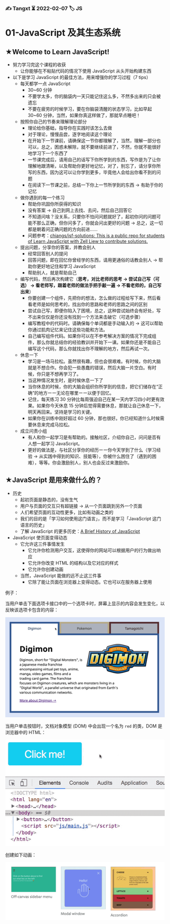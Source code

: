 ### ✍️ Tangxt ⏳ 2022-02-07 🏷️ JS

# 01-JavaScript 及其生态系统

## ★Welcome to Learn JavaScript!

- 努力学习完这个课程的收获
  - 让你能够在不粘贴代码的情况下使用 JavaScript 从头开始构建东西
- 以下是学习 JavaScript 的最佳方法，用来增强你的学习过程（7 tips）
  - 每天都学一点 JavaScript
    - 30~60 分钟
    - 不要学太多，你的脑袋内一天只能记住这么多，不然多出来的只会被遗忘
    - 不要在疲劳的时候学习，要在你脑袋清醒的状态学习，比如早起 30~60 分钟，当然，如果你真这样做了，那就早点睡吧！
  - 按照你自己的节奏来理解理论部分
    - 理论给你基础，指导你在实践时该怎么去做
    - 对于理论，慢慢品尝，逐字地阅读这个理论
    - 在开始下一节课前，请确保这一节你都理解了，当然，理解一部分也可以，总之，困惑未解除，就不要继续前进了，不然，你就不能很好地学习下一个东西了
    - 一节课完成后，请用自己的话写下你所学到的东西，写作是为了让你理解地跟清晰，以及帮助你更好地记忆，对了，别忘了，请分享你所写的东西，因为这可以让你学到更多，毕竟他人会给出你看不到的问题
    - 在阅读下一节课之前，总结一下你上一节所学到的东西 -> 有助于你的记忆
  - 做你遇到的每一个练习
    - 帮助你巩固你所获得的知识
    - 没有答案 -> 自己到网上去找、去问，然后自己回答它
    - 不知道问啥？没关系，只要你不怕问问题就好了，起初你问的问题可能不那么正确，但你问多了，你就会问出更好的问题 -> 总之，这一切都是朝着问正确问题的方向前进……
    - 问题参考：[chiangs/jsf-solutions: This is a public repo for students of Learn JavaScript with Zell Liew to contribute solutions.](https://github.com/chiangs/jsf-solutions)
  - 提出问题，分享你的答案，并教会别人
    - 经常回答别人的提问
    - 回答问题，即在回忆你曾经学的东西，请用更通俗的话教会别人 -> 帮助你更好地记住和学习 JavaScript
    - 帮助别人，就是帮助自己
  - 编写代码，然后再次构建它（**思考，对比老师的思考 -> 尝试自己写（可选） -> 看老师写，跟着老师的做法手把手敲一遍 -> 不看老师的，自己写出来**）
    - 你要创建一个组件，先把你的想法，怎么做的过程给写下来，然后看看老师是如何思考的，找出你的思路和老师的思路之间的区别
    - 尝试自己写，即便你陷入了困境，总之，这种尝试始终会有好处，写不出来仅仅是你还没有找到一个方法来击破它（可选步骤）
    - 编写教程中的代码时。请确保每个单词都是手动输入的 -> 这可以帮助你通过肌肉记忆来记住这些功能和方法。
    - 自己编写组件代码。如果你可以在不参考解决方案的情况下完成组件，那么你就总结你的经验教训并开始下一课。如果你还是不能自己编写这个代码，那么你就找出你不理解的地方，然后再试一次。
  - 休息一下
    - 学习是一场马拉松。虽然很有趣，但也会很艰难。有时候，你的大脑就是不想合作。你会犯一些愚蠢的错误，然后大脑一片空白。有时候，你只是不想再学习了。
    - 当这种情况发生时，是时候休息一下了
    - 当你休息的时候，你的大脑会组织你所学到的信息，把它们储存在“正确”的地方ーー无论在哪里ーー以便于回忆。
    - 记住，每天练习 30 分钟比每周强迫自己在某一天内学习四小时更有效果。如果你今天休息 15 分钟后觉得需要休息，那就让自己休息一下，明天再回来。坚持是学习的关键。
    - 如果你在训练中刚好超过 60 分钟，那也很好。你已经知道什么时候需要休息来完成马拉松。
  - 成立问责小组
    - 有人和你一起学习是有帮助的。接触社区，介绍你自己，问问是否有人想一起学习 JavaScript。
    - 更好的做法是，与社区分享你的经历ーー你今天学到了什么（学习经验 -> 从实践中得到的知识、技能等），你被什么困住了（遇到的困难），等等。你会激励别人，别人也会反过来激励你。

## ★JavaScript 是用来做什么的？

- 历史
  - 起初页面是静态的，没有生气
  - 用户与页面的交互只有超链接 -> 从一个页面跳到另外一个页面
  - 人们希望页面的互动性更多，比如有动画之类的
  - 我们的目的是「学习如何使用这门语言」，而不是学习「JavaScript 这门语言的历史」
  - 了解 JavaScript 的更多历史：[A Brief History of JavaScript](https://auth0.com/blog/a-brief-history-of-javascript/)
- JavaScript 使页面变得动态
  - 它允许这三件事情发生
    - 它允许你检测用户交互，这使得你的网站可以根据用户的行为做出响应
    - 它允许你改变 HTML 的结构以及它对应的样式
    - 它允许你创建动画
  - 当然，JavaScript 能做的远不止这三件事
    - 它除了能让页面在浏览器上变得动态。它也可以在服务器上使用

例子：

当用户单击下面选项卡接口中的一个选项卡时，屏幕上显示的内容会发生变化，以反映该选项卡包含的内容：

![DOM](assets/img/tabby.gif)

当用户单击按钮时，文档对象模型 (DOM) 中会出现一个名为 `red` 的类，DOM 是浏览器中的 HTML：

![DOM](assets/img/class.gif)

创建如下动画：

![animations](assets/img/animations.gif)


